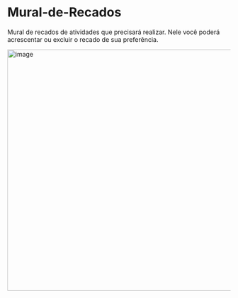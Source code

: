 # Mural-de-Recados
Mural de recados de atividades que precisará realizar. Nele você poderá acrescentar ou excluir o recado de sua preferência.

<img width="915" height="544" alt="image" src="https://github.com/user-attachments/assets/06f2a3b2-7e2c-4deb-bfaa-606dfd389389" />
